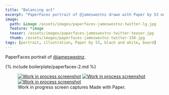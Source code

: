 ```yaml
---
title: "Balancing act"
excerpt: "PaperFaces portrait of @jameswestnz drawn with Paper by 53 on an iPad."
image: 
  path: &image /assets/images/paperfaces-jameswestnz-twitter-lg.jpg 
  feature: *image
  teaser: /assets/images/paperfaces-jameswestnz-twitter-teaser.jpg
  thumb: /assets/images/paperfaces-jameswestnz-twitter-150.jpg
tags: [portrait, illustration, Paper by 53, black and white, beard]
---
```


PaperFaces portrait of [@jameswestnz](http://twitter.com/jameswestnz).

{% include boilerplate/paperfaces-2.md %}

<figure class="third">
  <a href="{{ site.url }}/assets/images/paperfaces-jameswestnz-process-1-lg.jpg"><img src="{{ site.url }}/assets/images/paperfaces-jameswestnz-process-1-600.jpg" alt="Work in process screenshot"></a>
  <a href="{{ site.url }}/assets/images/paperfaces-jameswestnz-process-2-lg.jpg"><img src="{{ site.url }}/assets/images/paperfaces-jameswestnz-process-2-600.jpg" alt="Work in process screenshot"></a>
  <a href="{{ site.url }}/assets/images/paperfaces-jameswestnz-process-3-lg.jpg"><img src="{{ site.url }}/assets/images/paperfaces-jameswestnz-process-3-600.jpg" alt="Work in process screenshot"></a>
  <figcaption>Work in progress screen captures Made with Paper.</figcaption>
</figure>